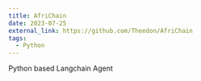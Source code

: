 ```yaml
---
title: AfriChain
date: 2023-07-25
external_link: https://github.com/Theedon/AfriChain
tags:
  - Python
---
```


Python based Langchain Agent

<!--more-->
